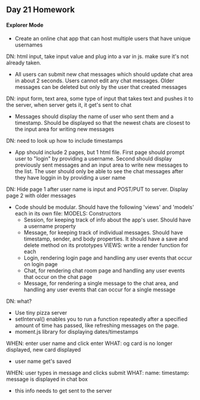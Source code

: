 ## Day 21 Homework
#### Explorer Mode
- Create an online chat app that can host multiple users that have unique usernames

DN: html input, take input value and plug into a var in js. make sure it's not already taken.

- All users can submit new chat messages which should update chat area in about 2 seconds. Users cannot edit any chat messages. Older messages can be deleted but only by the user that created messages

DN: input form, text area, some type of input that takes text and pushes it to the server, when server gets it, it get's sent to chat

- Messages should display the name of user who sent them and a timestamp. Should be displayed so that the newest chats are closest to the input area for writing new messages

DN: need to look up how to include timestamps

- App should include 2 pages, but 1 html file. First page should prompt user to "login" by providing a username. Second should display previously sent messages and an input area to write new messages to the list. The user should only be able to see the chat messages after they have loggin in by providing a user name

DN: Hide page 1 after user name is input and POST/PUT to server. Display page 2 with older messages

- Code should be modular. Should have the following 'views' and 'models' each in its own file:
  MODELS: Constructors
  - Session, for keeping track of info about the app's user. Should have a username property
  - Message, for keeping track of individual messages. Should have timestamp, sender, and body properties. It should have a save and delete method on its prototypes
  VIEWS: write a render function for each
  - Login, rendering login page and handling any user events that occur on login page
  - Chat, for rendering chat room page and handling any user events that occur on the chat page
  - Message, for rendering a single message to the chat area, and handling any user events that can occur for a single message

DN: what?

- Use tiny pizza server
- setInterval() enables you to run a function repeatedly after a specified amount of time has passed, like refreshing messages on the page.
- moment.js library for displaying dates/timestamps


WHEN: enter user name and click enter
WHAT: og card is no longer displayed, new card displayed
- user name get's saved

WHEN: user types in message and clicks submit
WHAT: name: timestamp: message is displayed in chat box
- this info needs to get sent to the server
